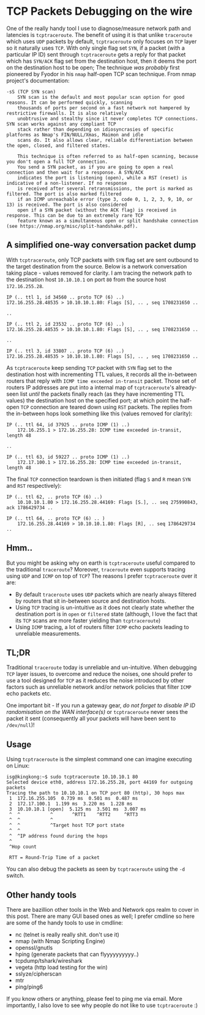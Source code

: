 # TCP Packets Debugging on the wire

One of the really handy tool I use to diagnose/measure network path and latencies is `tcptraceroute`. 
The benefit of using it is that unlike `traceroute` which uses `UDP` packets by default, `tcptraceroute` only
focuses on `TCP` layer so it naturally uses `TCP`. With only single flag set `SYN`, if a packet (with a particular IP ID)
sent through `tcptraceroute` gets a reply for that packet which has `SYN/ACK` flag set from the destination host, then it deems
the port on the destination host to be open; The technique *was probably* first pioneered by Fyodor in his `nmap` half-open 
TCP scan technique. From nmap project's documentation:
    
    -sS (TCP SYN scan)
        SYN scan is the default and most popular scan option for good reasons. It can be performed quickly, scanning 
        thousands of ports per second on a fast network not hampered by restrictive firewalls. It is also relatively 
        unobtrusive and stealthy since it never completes TCP connections. SYN scan works against any compliant TCP 
        stack rather than depending on idiosyncrasies of specific platforms as Nmap's FIN/NULL/Xmas, Maimon and idle 
        scans do. It also allows clear, reliable differentiation between the open, closed, and filtered states.
        
        This technique is often referred to as half-open scanning, because you don't open a full TCP connection. 
        You send a SYN packet, as if you are going to open a real connection and then wait for a response. A SYN/ACK
        indicates the port is listening (open), while a RST (reset) is indicative of a non-listener. If no response
        is received after several retransmissions, the port is marked as filtered. The port is also marked filtered
        if an ICMP unreachable error (type 3, code 0, 1, 2, 3, 9, 10, or 13) is received. The port is also considered
        open if a SYN packet (without the ACK flag) is received in response. This can be due to an extremely rare TCP
        feature known as a simultaneous open or split handshake connection (see https://nmap.org/misc/split-handshake.pdf). 

## A simplified one-way conversation packet dump

With `tcptraceroute`, only TCP packets with `SYN` flag set are sent outbound to the target destination from the source. Below is
a network conversation taking place - values removed for clarity. I am tracing the network path to the destination host `10.10.10.1`
on port `80` from the source host `172.16.255.28`.
 
    IP (.. ttl 1, id 34560 .. proto TCP (6) ..)
    172.16.255.28.48535 > 10.10.10.1.80: Flags [S], .. , seq 1708231650 ..
    
    ..
    
    IP (.. ttl 2, id 23532 .. proto TCP (6) ..)
    172.16.255.28.48535 > 10.10.10.1.80: Flags [S], .. , seq 1708231650 ..

    ..
    
    IP (.. ttl 3, id 33807 .. proto TCP (6) ..)
    172.16.255.28.48535 > 10.10.10.1.80: Flags [S], .. , seq 1708231650 ..

As `tcptraceroute` keep sending `TCP` packet with `SYN` flag set to the destination host with incrementing TTL values, it records
all the in-between routers that reply with `ICMP time exceeded in-transit` packet. Those set of routers IP addresses are put into
a internal map of `tcptraceroute`'s already-seen list *until* the packets finally reach (as they have incrementing TTL values) the
destination host on the specified port; at which point the half-open `TCP` connection are teared down using `RST` packets. The
replies from the in-between hops look something like this (values removed for clarity):
    
    IP (.. ttl 64, id 37925 .. proto ICMP (1) ..)
        172.16.255.1 > 172.16.255.28: ICMP time exceeded in-transit, length 48

    ..
    
    IP (.. ttl 63, id 59227 .. proto ICMP (1) ..)
        172.17.100.1 > 172.16.255.28: ICMP time exceeded in-transit, length 48

The final `TCP` connection teardown is then initiated (flag `S` and `R` mean `SYN` and `RST` respectively):
        
    IP (.. ttl 62, .. proto TCP (6) ..)
        10.10.10.1.80 > 172.16.255.28.44169: Flags [S.], .. seq 275990843, ack 1786429734 ..
    
    IP (.. ttl 64, .. proto TCP (6) .. )
        172.16.255.28.44169 > 10.10.10.1.80: Flags [R], .. seq 1786429734 ..   	
    	

## Hmm..
But you might be asking why on earth is `tcptraceroute` useful compared to the traditional `traceroute`? Moreover, 
`traceroute` even supports tracing using `UDP` and `ICMP` on top of `TCP`? The reasons I prefer `tcptraceroute`
over it are:
  * By default `traceroute` uses `UDP` packets which are nearly always filtered by routers that sit in-between source
    and destination hosts.
  * Using `TCP` tracing is un-intuitive as it does not clearly state whether the destination port is in `open` or `filtered` 
    state (although, I love the fact that its `TCP` scans are more faster yielding than `tcptraceroute`)
  * Using `ICMP` tracing, a lot of routers filter `ICMP` echo packets leading to unreliable measurements.    

## TL;DR
Traditional `traceroute` today is unreliable and un-intuitive. When debugging `TCP` layer issues, to overcome and reduce 
the noises, one should prefer to use a tool designed for `TCP` as it reduces the noise introduced by other factors such as 
unreliable network and/or network policies that filter `ICMP` echo packets etc.

One important bit - If you run a gateway gear, *do not forget to disable IP ID randomisation on the WAN interface(s)* 
or `tcptraceroute` never sees the packet it sent (consequently all your packets will have been sent to `/dev/null`)!

## Usage
Using `tcptraceroute` is the simplest command one can imagine executing on Linux:

    isg@kingkong:~$ sudo tcptraceroute 10.10.10.1 80
    Selected device eth0, address 172.16.255.28, port 44169 for outgoing packets
    Tracing the path to 10.10.10.1 on TCP port 80 (http), 30 hops max
     1  172.16.255.105  0.739 ms  0.501 ms  0.487 ms
     2  172.17.100.1  1.199 ms  3.220 ms  1.228 ms
     3  10.10.10.1 [open]  5.125 ms  3.501 ms  3.007 ms
     ^  ^           ^       ^RTT1    ^RTT2     ^RTT3
     ^  ^           ^
     ^  ^           ^Target host TCP port state
     ^  ^
     ^  ^IP address found during the hops
     ^
     ^Hop count
     
     RTT = Round-Trip Time of a packet
   
You can also debug the packets as seen by `tcptraceroute` using the `-d` switch.
   
## Other handy tools
There are bazillion other tools in the Web and Network ops realm to cover in this post. 
There are many GUI based ones as well; I prefer cmdline so here are some of the handy tools to use in cmdline:
  
  * nc (telnet is really really shit. don't use it)
  * nmap (with Nmap Scripting Engine)
  * openssl/gnutls
  * hping (generate packets that can flyyyyyyyyyy..)   
  * tcpdump/tshark/wireshark
  * vegeta (http load testing for the win)
  * sslyze/cipherscan
  * mtr
  * ping/ping6
  
If you know others or anything, please feel to ping me via email. More importantly, I also love to see why people do not
like to use `tcptraceroute` :)
